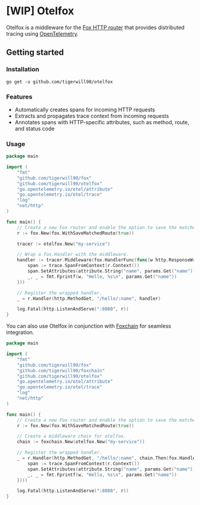 # [WIP] Otelfox

Otelfox is a middleware for the [Fox HTTP router](https://github.com/tigerwill90/fox) that provides distributed 
tracing using [OpenTelemetry](https://opentelemetry.io/).

## Getting started
### Installation
````shell
go get -u github.com/tigerwill90/otelfox
````

### Features

- Automatically creates spans for incoming HTTP requests
- Extracts and propagates trace context from incoming requests
- Annotates spans with HTTP-specific attributes, such as method, route, and status code

### Usage
````go
package main

import (
	"fmt"
	"github.com/tigerwill90/fox"
	"github.com/tigerwill90/otelfox"
	"go.opentelemetry.io/otel/attribute"
	"go.opentelemetry.io/otel/trace"
	"log"
	"net/http"
)

func main() {
	// Create a new Fox router and enable the option to save the matched route.
	r := fox.New(fox.WithSaveMatchedRoute(true))

	tracer := otelfox.New("my-service")

	// Wrap a fox.Handler with the middleware.
	handler := tracer.Middleware(fox.HandlerFunc(func(w http.ResponseWriter, r *http.Request, params fox.Params) {
		span := trace.SpanFromContext(r.Context())
		span.SetAttributes(attribute.String("name", params.Get("name")))
		_, _ = fmt.Fprintf(w, "Hello, %s\n", params.Get("name"))
	}))

	// Register the wrapped handler.
	_ = r.Handler(http.MethodGet, "/hello/:name", handler)

	log.Fatal(http.ListenAndServe(":8080", r))
}
```` 

You can also use Otelfox in conjunction with [Foxchain](https://github.com/tigerwill90/foxchain) for seamless integration.

````go
package main

import (
	"fmt"
	"github.com/tigerwill90/fox"
	"github.com/tigerwill90/foxchain"
	"github.com/tigerwill90/otelfox"
	"go.opentelemetry.io/otel/attribute"
	"go.opentelemetry.io/otel/trace"
	"log"
	"net/http"
)

func main() {
	// Create a new Fox router and enable the option to save the matched route.
	r := fox.New(fox.WithSaveMatchedRoute(true))

	// Create a middleware chain for otelfox.
	chain := foxchain.New(otelfox.New("my-service"))

	// Register the wrapped handler.
	_ = r.Handler(http.MethodGet, "/hello/:name", chain.Then(fox.HandlerFunc(func(w http.ResponseWriter, r *http.Request, params fox.Params) {
		span := trace.SpanFromContext(r.Context())
		span.SetAttributes(attribute.String("name", params.Get("name")))
		_, _ = fmt.Fprintf(w, "Hello, %s\n", params.Get("name"))
	})))

	log.Fatal(http.ListenAndServe(":8080", r))
}
````